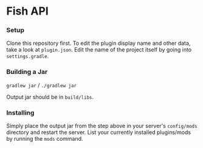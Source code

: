 # Fish API

### Setup

Clone this repository first.
To edit the plugin display name and other data, take a look at `plugin.json`.
Edit the name of the project itself by going into `settings.gradle`.

### Building a Jar

`gradlew jar` / `./gradlew jar`

Output jar should be in `build/libs`.

### Installing

Simply place the output jar from the step above in your server's `config/mods` directory and restart the server.
List your currently installed plugins/mods by running the `mods` command.
